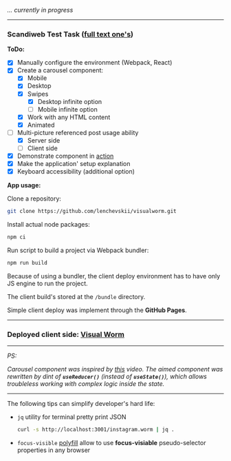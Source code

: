 *... currently in progress*

---

### Scandiweb Test Task (**[full text one's](https://github.com/lenchevskii/visualworm/blob/main/TASK.md)**)

  **ToDo:**

- [x] Manually configure the environment (Webpack, React)
- [x] Create a carousel component:
  - [x] Mobile
  - [x] Desktop
  - [x] Swipes
    - [x] Desktop infinite option
    - [ ] Mobile infinite option
  - [x] Work with any HTML content
  - [x] Animated
- [ ] Multi-picture referenced post usage ability
  - [x] Server side
  - [ ] Client side
- [x] Demonstrate component in [action](https://lenchevskii.github.io/visualworm/)
- [x] Make the application' setup explanation
- [x] Keyboard accessibility (additional option)

**App usage:**

Clone a repository:

  ```bash
  git clone https://github.com/lenchevskii/visualworm.git
  ```

Install actual node packages:

  ```bash
  npm ci
  ```

Run script to build a project via Webpack bundler:

  ```bash
  npm run build
  ```

Because of using a bundler, the client deploy environment has to have only JS engine to run the project.

The client build's stored at the `/bundle` directory.

Simple client deploy was implement through the **GitHub Pages**.

---

### Deployed client side: [Visual Worm](https://lenchevskii.github.io/visualworm/)

---

*PS:*

*Carousel component was inspired by [this](https://www.youtube.com/watch?v=Tdpq-9XYoNM) video. The aimed component was rewritten by dint of **`useReducer()`** (instead of **`useState()`**), which allows troubleless working with complex logic inside the state.*

---

The following tips can simplify developer's hard life:

- `jq` utility for terminal pretty print JSON

  ```bash
  curl -s http://localhost:3001/instagram.worm | jq .
  ```
- `focus-visible` [polyfill](https://github.com/WICG/focus-visible) allow to use **focus-visiable** pseudo-selector properties in any browser
